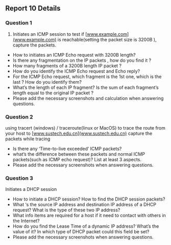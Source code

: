 <!--
 * @Github: https://github.com/Certseeds/CS305_2019F_Remake
 * @Organization: SUSTech
 * @Author: nanoseeds
 * @Date: 2020-08-01 15:46:53
 * @LastEditors: nanoseeds
 * @LastEditTime: 2020-08-01 15:55:21
 * @License: CC-BY-NC-SA_V4_0 or any later version 
 -->

## Report 10 Details

### Question 1
1. Initiates an ICMP session to test if [www.example.com](www.example.com) is reachable(setting the packet size is 3200B ), capture the packets.
  + How to initiates an ICMP Echo request with 3200B length?
  + Is there any fragmentation on the IP packets , how do you find it ?
  + How many fragments of a 3200B length IP packet ?
  + How do you identify the ICMP Echo request and Echo reply?
  + For the ICMP Echo request, which fragment is the 1st one, which is the last ? How do you identify them?
  + What’s the length of each IP fragment? Is the sum of each fragment’s length equal to the original IP packet ? 
  + Please add the necessary screenshots and calculation when answering questions. 

### Question 2
using tracert (windows) / traceroute(linux or MacOS) to trace the route from your host to  [www.sustech.edu.cn](www.sustech.edu.cn) capture the packets while tracing
  + Is there any ‘Time-to-live exceeded’ ICMP packets?
  + what’s the difference between these packets and normal ICMP packets(such as ICMP echo request)? List at least 3 aspects.
  + Please add the necessary screenshots when answering questions. 

### Question 3
Initiates a DHCP session
  + How to initiate a DHCP session? How to find the DHCP session packets?
  + What ‘s the source IP address and destination IP address of a DHCP request? What is the type of these two IP address?
  + What info items are required for a host if it need to contact with others in the Internet?
  + How do you find the Lease Time of a dynamic IP address? What’s the value of it? In which type of DHCP packet could this field be set? 
  + Please add the necessary screenshots when answering questions. 

